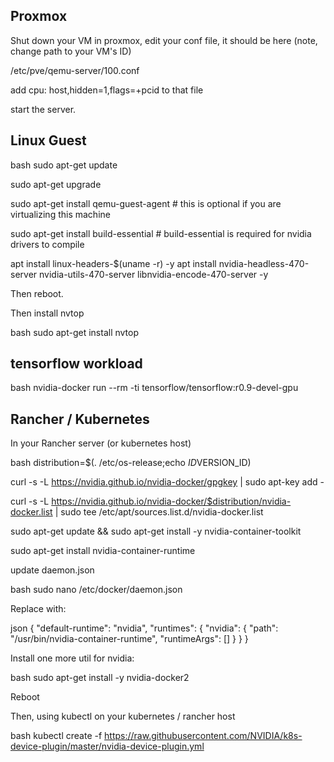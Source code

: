 ## Proxmox

Shut down your VM in proxmox, edit your conf file, it should be here (note, change path to your VM's ID)

/etc/pve/qemu-server/100.conf

add cpu: host,hidden=1,flags=+pcid to that file

start the server.

## Linux Guest

bash
sudo apt-get update

sudo apt-get upgrade

sudo apt-get install qemu-guest-agent # this is optional if you are virtualizing this machine

sudo apt-get install build-essential # build-essential is required for nvidia drivers to compile

apt install linux-headers-$(uname -r) -y
apt install nvidia-headless-470-server nvidia-utils-470-server libnvidia-encode-470-server -y


Then reboot.

Then install nvtop

bash
sudo apt-get install nvtop


## tensorflow workload

bash
nvidia-docker run --rm -ti tensorflow/tensorflow:r0.9-devel-gpu


## Rancher / Kubernetes

In your Rancher server (or kubernetes host)

bash
distribution=$(. /etc/os-release;echo $ID$VERSION_ID)

curl -s -L https://nvidia.github.io/nvidia-docker/gpgkey | sudo apt-key add -

curl -s -L https://nvidia.github.io/nvidia-docker/$distribution/nvidia-docker.list | sudo tee /etc/apt/sources.list.d/nvidia-docker.list

sudo apt-get update && sudo apt-get install -y nvidia-container-toolkit

sudo apt-get install nvidia-container-runtime


update daemon.json

bash
sudo nano /etc/docker/daemon.json


Replace with:

json
{
  "default-runtime": "nvidia",
  "runtimes": {
    "nvidia": {
      "path": "/usr/bin/nvidia-container-runtime",
      "runtimeArgs": []
    }
  }
}


Install one more util for nvidia:

bash
sudo apt-get install -y nvidia-docker2


Reboot

Then, using kubectl on your kubernetes / rancher host

bash
kubectl create -f https://raw.githubusercontent.com/NVIDIA/k8s-device-plugin/master/nvidia-device-plugin.yml
